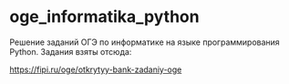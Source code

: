 # oge_informatika_python
Решение заданий ОГЭ по информатике на языке программирования Python. Задания взяты отсюда:

https://fipi.ru/oge/otkrytyy-bank-zadaniy-oge

